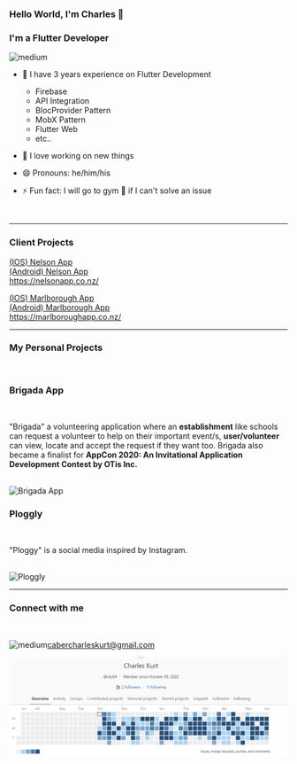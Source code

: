 ### Hello World, I'm Charles 👋

### I'm a Flutter Developer

<img alt="medium" src= "https://img.shields.io/badge/Flutter-02569B?style=for-the-badge&logo=flutter&logoColor=white" />


- 🔭 I have 3 years experience on Flutter Development
    - Firebase
    - API Integration
    - BlocProvider Pattern
    - MobX Pattern
    - Flutter Web
    - etc..

- 🌱 I love working on new things
- 😄 Pronouns: he/him/his
- ⚡ Fun fact: I will go to gym :muscle: if I can't solve an issue 

</br>

***
### Client Projects
<a href="https://apps.apple.com/ph/app/nelson-app/id1123543046"> (IOS) Nelson App </a>
</br>
<a href="https://play.google.com/store/apps/details?id=com.app.p1436EA&hl=en&gl=US"> (Android) Nelson App </a>
</br>
https://nelsonapp.co.nz/
</br>

<a href="https://apps.apple.com/nz/app/the-marlborough-app/id1347811969"> (IOS) Marlborough App </a>
</br>
<a href="https://play.google.com/store/apps/details?id=com.app.p1251HB&hl=en&gl=US"> (Android) Marlborough App </a>
</br>
https://marlboroughapp.co.nz/
***
### My Personal Projects

</br>

### Brigada App

</br>

"Brigada" a volunteering application where an **establishment** like schools can request a volunteer to help on their important event/s, **user/volunteer** can view, locate and accept the request if they want too. Brigada also became a finalist for **AppCon 2020: An Invitational Application Development Contest by OTis Inc.**

</br>

<img alt="Brigada App" src="https://github.com/ckc64/ckc64/blob/master/brigada%20GIF.gif" width="400" height="790">


</br>

### Ploggly

</br>

"Ploggy" is a social media inspired by Instagram.

</br>

<img alt="Ploggly" src="https://github.com/ckc64/ckc64/blob/master/ploggly-gif.gif" width="400" height="790">


</br>

***

### Connect with me

</br>

cabercharleskurt@gmail.com
<img align="left" alt="medium" src="https://img.shields.io/badge/Gmail-D14836?style=for-the-badge&logo=gmail&logoColor=white" />

<img align="left" alt="medium" src="https://github.com/ckc64/ckc64/blob/master/Screenshot_372.png" />
